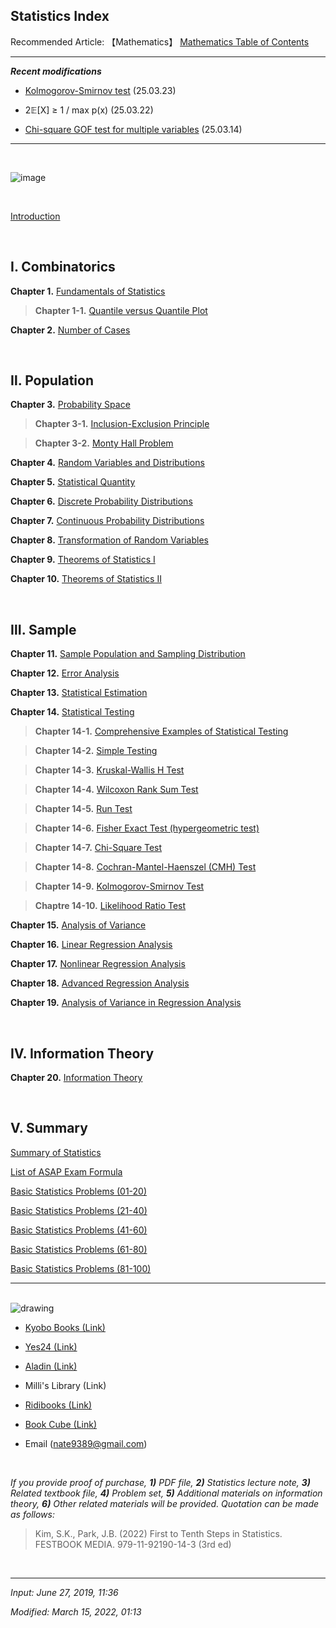 ## **Statistics Index**

Recommended Article: 【Mathematics】 [Mathematics Table of Contents](https://jb243.github.io/pages/764)

---

**_Recent modifications_**

* [Kolmogorov-Smirnov test](https://jb243.github.io/pages/2310) (25.03.23)

* 2𝔼[X] ≥ 1 / max p(x) (25.03.22)

* [Chi-square GOF test for multiple variables](https://jb243.github.io/pages/1727#1-chi-square-goodness-of-fit-test) (25.03.14)

---

<br>

![image](https://github.com/user-attachments/assets/a1d4525a-fe4f-4f3d-9fd8-61bafa8bf749)

<br>

[Introduction](https://jb243.github.io/pages/1888)

<br>

## **Ⅰ. Combinatorics**

**Chapter 1.** [Fundamentals of Statistics](https://jb243.github.io/pages/1192)

> **Chapter 1-1.** [Quantile versus Quantile Plot](https://jb243.github.io/pages/1742)

**Chapter 2.** [Number of Cases](https://jb243.github.io/pages/1221)

<br>

## **Ⅱ. Population**

**Chapter 3.** [Probability Space](https://jb243.github.io/pages/1623)

> **Chapter 3-1.** [Inclusion-Exclusion Principle](https://jb243.github.io/pages/1640)

> **Chapter 3-2.** [Monty Hall Problem](https://jb243.github.io/pages/1649)

**Chapter 4.** [Random Variables and Distributions](https://jb243.github.io/pages/1624)

**Chapter 5.** [Statistical Quantity](https://jb243.github.io/pages/1625)

**Chapter 6.** [Discrete Probability Distributions](https://jb243.github.io/pages/1626)

**Chapter 7.** [Continuous Probability Distributions](https://jb243.github.io/pages/1627)

**Chapter 8.** [Transformation of Random Variables](https://jb243.github.io/pages/1628)

**Chapter 9.** [Theorems of Statistics I](https://jb243.github.io/pages/1594)

**Chapter 10.** [Theorems of Statistics II](https://jb243.github.io/pages/1595)

<br>

## **Ⅲ. Sample**

**Chapter 11.** [Sample Population and Sampling Distribution](https://jb243.github.io/pages/1629)

**Chapter 12.** [Error Analysis](https://jb243.github.io/pages/1571)

**Chapter 13.** [Statistical Estimation](https://jb243.github.io/pages/1630)

**Chapter 14.** [Statistical Testing](https://jb243.github.io/pages/1631)

> **Chapter 14-1.** [Comprehensive Examples of Statistical Testing](https://jb243.github.io/pages/1662)

> **Chapter 14-2.** [Simple Testing](https://jb243.github.io/pages/1634)

> **Chapter 14-3.** [Kruskal-Wallis H Test](https://jb243.github.io/pages/1688)

> **Chapter 14-4.** [Wilcoxon Rank Sum Test](https://jb243.github.io/pages/2099)

> **Chapter 14-5.** [Run Test](https://jb243.github.io/pages/1689)

> **Chapter 14-6.** [Fisher Exact Test (hypergeometric test)](https://jb243.github.io/pages/1690)

> **Chapter 14-7.** [Chi-Square Test](https://jb243.github.io/pages/1727)

> **Chapter 14-8.** [Cochran-Mantel-Haenszel (CMH) Test](https://jb243.github.io/pages/2423) 

> **Chapter 14-9.** [Kolmogorov-Smirnov Test](https://jb243.github.io/pages/2310)

> **Chaptre 14-10.** [Likelihood Ratio Test](https://jb243.github.io/pages/614)

**Chapter 15.** [Analysis of Variance](https://jb243.github.io/pages/1635)

**Chapter 16.** [Linear Regression Analysis](https://jb243.github.io/pages/1632)

**Chapter 17.** [Nonlinear Regression Analysis](https://jb243.github.io/pages/1633)

**Chapter 18.** [Advanced Regression Analysis](https://jb243.github.io/pages/1792)

**Chapter 19.** [Analysis of Variance in Regression Analysis](https://jb243.github.io/pages/1798)

<br>

## **Ⅳ. Information Theory**

**Chapter 20.** [Information Theory](https://jb243.github.io/pages/2145)

<br>

## **Ⅴ. Summary**

[Summary of Statistics](https://jb243.github.io/pages/1774)

[List of ASAP Exam Formula](https://jb243.github.io/pages/626)

[Basic Statistics Problems (01-20)](https://jb243.github.io/pages/1651)

[Basic Statistics Problems (21-40)](https://jb243.github.io/pages/628)

[Basic Statistics Problems (41-60)](https://jb243.github.io/pages/629)

[Basic Statistics Problems (61-80)](https://jb243.github.io/pages/645)

[Basic Statistics Problems (81-100)](https://jb243.github.io/pages/662)

---

<br>

<img src="https://img1.daumcdn.net/thumb/R1280x0/?scode=mtistory2&fname=https://blog.kakaocdn.net/dn/bNw9tj/btsijXeZjR5/GmDS1W90lKqWMkkdJXTZK0/img.jpg" alt="drawing" />

<br>

* [Kyobo Books (Link)](https://ebook-product.kyobobook.co.kr/dig/epd/ebook/E000005189013)

* [Yes24 (Link)](https://www.yes24.com/Product/Goods/118413071)

* [Aladin (Link)](https://www.aladin.co.kr/shop/wproduct.aspx?ItemId=314930337&start=slayer)

* Milli's Library (Link)

* [Ridibooks (Link)](https://ridibooks.com/books/4381000256?s=instant&_q=%ED%86%B5%EA%B3%84%ED%95%99+%EC%B2%AB+%EA%B1%B8%EC%9D%8C&_rdt_sid=search_instant&_rdt_idx=4&_rdt_arg=%ED%86%B5%EA%B3%84%ED%95%99+%EC%B2%AB+%EA%B1%B8%EC%9D%8C)

* [Book Cube (Link)](https://www.bookcube.com/detail.asp?series_num=923010275)

* Email (nate9389@gmail.com)

<br>

_If you provide proof of purchase, **1)** PDF file, **2)** Statistics lecture note, **3)** Related textbook file, **4)** Problem set, **5)** Additional materials on information theory, **6)** Other related materials will be provided. Quotation can be made as follows:_

> Kim, S.K., Park, J.B. (2022) First to Tenth Steps in Statistics. FESTBOOK MEDIA. 979-11-92190-14-3 (3rd ed)

<br>

---

*Input: June 27, 2019, 11:36*

*Modified: March 15, 2022, 01:13*
